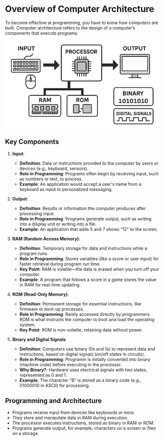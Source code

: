 # Overview of Computer Architecture

To become effective at programming, you have to know how computers are built. Computer architecture refers to the design of a computer’s components that execute programs.

![Computer architecture](https://github.com/nirajan10/C-notes/blob/main/images/computer-architecture.png?raw=true)

## Key Components

1. **Input**:
      - **Definition**: Data or instructions provided to the computer by users or devices (e.g., keyboard, sensors).
      - **Role in Programming**: Programs often begin by receiving input, such as numbers or text, to process.
      - **Example**: An application would accept a user's name from a keyboard as input to personalized messaging.

2. **Output**:
      - **Definition**: Results or information the computer produces after processing input.
      - **Role in Programming**: Programs generate output, such as writing into a display unit or writing into a file.
      - **Example**: An application that adds 5 and 7 shows "12" to the screen.

3. **RAM (Random Access Memory)**:
      - **Definition**: Temporary storage for data and instructions while a program runs.
      - **Role in Programming**: Stores variables (like a score or user input) for faster retrieval during program run time.
      - **Key Point**: RAM is volatile—the data is erased when you turn off your computer.
      - **Example**: A program that follows a score in a game stores the value in RAM for real-time updating.

4. **ROM (Read-Only Memory)**:
      - **Definition**: Permanent storage for essential instructions, like firmware or boot-up processes.
      - **Role in Programming**: Rarely accessed directly by programmers. ROM is what instructs the computer to boot and load the operating system.
      - **Key Point**: ROM is non-volatile, retaining data without power.

5. **Binary and Digital Signals**:
      - **Definition**: Computers use binary (0s and 1s) to represent data and instructions, based on digital signals (on/off states in circuits).
      - **Role in Programming**: Programm is initially converted into binary (machine code) before executing in the processor.
      - **Why Binary?**: Hardware uses electrical signals with two states, represented as 0 and 1.
      - **Example**: The character "B" is stored as a binary code (e.g., 01000010 in ASCII) for processing.

## Programming and Architecture

- Programs receive input from devices like keyboards or mice.
- They store and manipulate data in RAM during execution.
- The processor executes instructions, stored as binary in RAM or ROM.
- Programs generate output, for example, characters on a screen or files on a storage.
